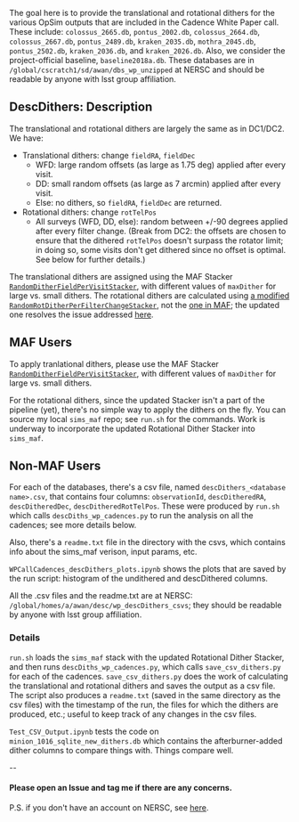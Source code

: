 The goal here is to provide the translational and rotational dithers for the various OpSim outputs that are included in the Cadence White Paper call. These include: `colossus_2665.db`, `pontus_2002.db`, `colossus_2664.db`,  `colossus_2667.db`, `pontus_2489.db`, `kraken_2035.db`,  `mothra_2045.db`, `pontus_2502.db`, `kraken_2036.db`, and `kraken_2026.db`. Also, we consider the project-official baseline, `baseline2018a.db`. These databases are in `/global/cscratch1/sd/awan/dbs_wp_unzipped` at NERSC and should be readable by anyone with lsst group affiliation.

## DescDithers: Description
The translational and rotational dithers are largely the same as in DC1/DC2. We have:
- Translational dithers: change `fieldRA`, `fieldDec`
    - WFD: large random offsets (as large as 1.75 deg) applied after every visit.
    - DD: small random offsets (as large as 7 arcmin) applied after every visit.
    - Else: no dithers, so `fieldRA`, `fieldDec` are returned.
- Rotational dithers: change `rotTelPos`
    - All surveys (WFD, DD, else): random between +/-90 degrees applied after every filter change. (Break from DC2: the offsets are chosen to ensure that the dithered `rotTelPos` doesn't surpass the rotator limit; in doing so, some visits don't get dithered since no offset is optimal. See below for further details.)

The translational dithers are assigned using the MAF Stacker [`RandomDitherFieldPerVisitStacker`](https://github.com/lsst/sims_maf/blob/97988f6bc30c216fffb41e6da0a7d201e919b9ca/python/lsst/sims/maf/stackers/ditherStackers.py#L190), with different values of `maxDither` for large vs. small dithers. The rotational dithers are calculated using [a modified `RandomRotDitherPerFilterChangeStacker`](https://github.com/humnaawan/sims_maf/tree/rot-stacker-fix), not the [one in MAF](https://github.com/lsst/sims_maf/blob/97988f6bc30c216fffb41e6da0a7d201e919b9ca/python/lsst/sims/maf/stackers/ditherStackers.py#L958); the updated one resolves the issue addressed [here](https://github.com/lsst/sims_maf/issues/151). 

## MAF Users
To apply tranlational dithers, please use the MAF Stacker [`RandomDitherFieldPerVisitStacker`](https://github.com/lsst/sims_maf/blob/97988f6bc30c216fffb41e6da0a7d201e919b9ca/python/lsst/sims/maf/stackers/ditherStackers.py#L190), with different values of `maxDither` for large vs. small dithers.

For the rotational dithers, since the updated Stacker isn't a part of the pipeline (yet), there's no simple way to apply the dithers on the fly. You can source my local `sims_maf` repo; see `run.sh` for the commands. Work is underway to incorporate the updated Rotational Dither Stacker into `sims_maf`.

## Non-MAF Users
For each of the databases, there's a csv file, named `descDithers_<database name>.csv`, that contains four columns: `observationId`, `descDitheredRA`, `descDitheredDec`, `descDitheredRotTelPos`. These were produced by `run.sh` which calls `descDiths_wp_cadences.py` to run the analysis on all the cadences; see more details below.

Also, there's a `readme.txt` file in the directory with the csvs, which contains info about the sims_maf verison, input params, etc.

`WPCallCadences_descDithers_plots.ipynb` shows the plots that are saved by the run script: histogram of the undithered and descDithered columns.

All the .csv files and the readme.txt are at NERSC: `/global/homes/a/awan/desc/wp_descDithers_csvs`; they should be readable by anyone with lsst group affiliation.

### Details
`run.sh` loads the `sims_maf` stack with the updated Rotational Dither Stacker, and then runs `descDiths_wp_cadences.py`, which calls `save_csv_dithers.py` for each of the cadences. `save_csv_dithers.py` does the work of calculating the translational and rotational dithers and saves the output as a csv file. The script also produces a `readme.txt` (saved in the same directory as the csv files) with the timestamp of the run, the files for which the dithers are produced, etc.; useful to keep track of any changes in the csv files.

`Test_CSV_Output.ipynb` tests the code on `minion_1016_sqlite_new_dithers.db` which contains the afterburner-added dither columns to compare things with. Things compare well.

--

#### Please open an Issue and tag me if there are any concerns.

P.S. if you don't have an account on NERSC, see [here](https://confluence.slac.stanford.edu/display/LSSTDESC/Getting+Started+at+NERSC).




